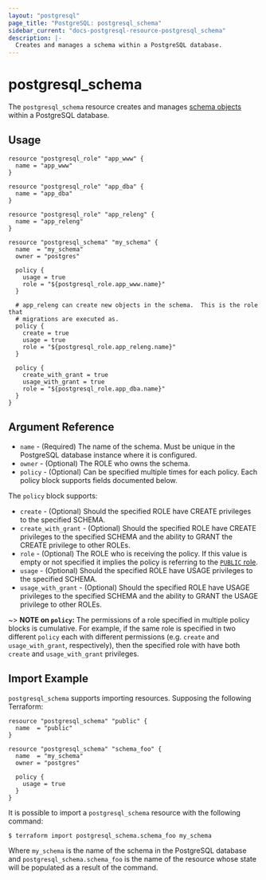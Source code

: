 ```yaml
---
layout: "postgresql"
page_title: "PostgreSQL: postgresql_schema"
sidebar_current: "docs-postgresql-resource-postgresql_schema"
description: |-
  Creates and manages a schema within a PostgreSQL database.
---
```


# postgresql\_schema

The ``postgresql_schema`` resource creates and manages [schema
objects](https://www.postgresql.org/docs/current/static/ddl-schemas.html) within
a PostgreSQL database.


## Usage

```
resource "postgresql_role" "app_www" {
  name = "app_www"
}

resource "postgresql_role" "app_dba" {
  name = "app_dba"
}

resource "postgresql_role" "app_releng" {
  name = "app_releng"
}

resource "postgresql_schema" "my_schema" {
  name  = "my_schema"
  owner = "postgres"

  policy {
    usage = true
    role = "${postgresql_role.app_www.name}"
  }

  # app_releng can create new objects in the schema.  This is the role that
  # migrations are executed as.
  policy {
    create = true
    usage = true
    role = "${postgresql_role.app_releng.name}"
  }

  policy {
    create_with_grant = true
    usage_with_grant = true
    role = "${postgresql_role.app_dba.name}"
  }
}
```

## Argument Reference

* `name` - (Required) The name of the schema. Must be unique in the PostgreSQL
  database instance where it is configured.
* `owner` - (Optional) The ROLE who owns the schema.
* `policy` - (Optional) Can be specified multiple times for each policy.  Each
    policy block supports fields documented below.

The `policy` block supports:

* `create` - (Optional) Should the specified ROLE have CREATE privileges to the specified SCHEMA.
* `create_with_grant` - (Optional) Should the specified ROLE have CREATE privileges to the specified SCHEMA and the ability to GRANT the CREATE privilege to other ROLEs.
* `role` - (Optional) The ROLE who is receiving the policy.  If this value is empty or not specified it implies the policy is referring to the [`PUBLIC` role](https://www.postgresql.org/docs/current/static/sql-grant.html).
* `usage` - (Optional) Should the specified ROLE have USAGE privileges to the specified SCHEMA.
* `usage_with_grant` - (Optional) Should the specified ROLE have USAGE privileges to the specified SCHEMA and the ability to GRANT the USAGE privilege to other ROLEs.

~> **NOTE on `policy`:** The permissions of a role specified in multiple policy blocks is cumulative.  For example, if the same role is specified in two different `policy` each with different permissions (e.g. `create` and `usage_with_grant`, respectively), then the specified role with have both `create` and `usage_with_grant` privileges.

## Import Example

`postgresql_schema` supports importing resources.  Supposing the following
Terraform:

```
resource "postgresql_schema" "public" {
  name  = "public"
}

resource "postgresql_schema" "schema_foo" {
  name  = "my_schema"
  owner = "postgres"

  policy {
    usage = true
  }
}
```

It is possible to import a `postgresql_schema` resource with the following
command:

```
$ terraform import postgresql_schema.schema_foo my_schema
```

Where `my_schema` is the name of the schema in the PostgreSQL database and
`postgresql_schema.schema_foo` is the name of the resource whose state will be
populated as a result of the command.
